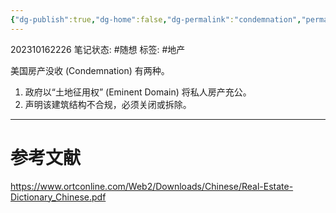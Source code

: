 ```yaml
---
{"dg-publish":true,"dg-home":false,"dg-permalink":"condemnation","permalink":"/condemnation/","dgPassFrontmatter":true}
---
```


202310162226
笔记状态: #随想
标签: #地产

美国房产没收 (Condemnation) 有两种。

1. 政府以“土地征用权” (Eminent Domain) 将私人房产充公。
2. 声明该建筑结构不合规，必须关闭或拆除。

---
# 参考文献

https://www.ortconline.com/Web2/Downloads/Chinese/Real-Estate-Dictionary_Chinese.pdf